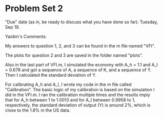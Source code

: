 # Problem Set 2

"Due" date (as in, be ready to discuss what you have done so far): Tuesday, Sep 19.

Yaobin's Comments:

My answers to question 1, 2, and 3 can be found in the m file named "VFI".

The plots for question 2 and 3 are saved in the folder named "plots".

Also in the last part of VFI.m, I simulated the economy with A_h = 1.1 and 
A_l = 0.678 and got a sequence of A, a sequence of K, and a sequence of Y.
Then I calculated the standard deviation of Y.

For calibrating A_h and A_l, I wrote my code in the m file called "Calibration". 
The basic logic of my calibration is based on the simulation I did in the VFI.m. 
I ran the calibration multiple times and the results imply that for A_h between 
1 to 1.0013 and for A_l between 0.9958 to 1, respectively, the standard deviation 
of output (Y) is around 2%, which is close to the 1.8% in the US data.